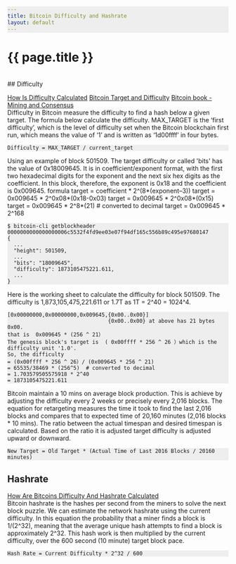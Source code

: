 ```yaml
---
title: Bitcoin Difficulty and Hashrate
layout: default
---
```


{{ page.title }}
================
<head>
<style>
table, th, td {
    border: 1px solid black;
    border-collapse: collapse;
    margin: 5px 0;
    text-align: left;
    vertical-align: top;
}
th { background-color: #99ccff; }
tr { background-color: #e6f2ff; }
pre {
    background: #eee !important;
    display: block;
    font-family: monospace;
    white-space: pre;
    margin: 1em 0;
}
</style>
</head>

</br>
## Difficulty

[How Is Difficulty Calculated](https://bitcoin.stackexchange.com/questions/5838/how-is-difficulty-calculated)
[Bitcoin Target and Difficulty](https://medium.com/@dongha.sohn/bitcoin-6-target-and-difficulty-ee3bc9cc5962)
[Bitcoin book - Mining and Consensus](https://github.com/bitcoinbook/bitcoinbook/blob/develop/ch10.asciidoc)
</br>
Difficulty in Bitcoin measure the difficulty to find a hash below a given target. The formula below calculate the difficulty. 
MAX_TARGET is the ‘first difficulty’, which is the level of difficulty set when the Bitcoin blockchain first run, which means the value of ‘1’ and is written as ‘1d00ffff’ in four bytes.

```
Difficulty = MAX_TARGET / current_target
```
Using an example of block 501509. The target difficulty or called 'bits' has the value of 0x18009645. It is in coefficient/exponent format, with the first two hexadecimal digits for the exponent and the next six hex digits as the coefficient. 
In this block, therefore, the exponent is 0x18 and the coefficient is 0x009645.
formula target = coefficient * 2^(8*(exponent–3))
target = 0x009645 * 2^0x08*(0x18-0x03)
target = 0x009645 * 2^0x08*(0x15)
target = 0x009645 * 2^8*(21) # converted to decimal
target = 0x009645 * 2^168 

```
$ bitcoin-cli getblockheader 0000000000000000006c5532f4fd9ee03e07f94df165c556b89c495e97680147
{
  ...
  "height": 501509,
  ...
  "bits": "18009645",
  "difficulty": 1873105475221.611,
  ...
}
```
Here is the working sheet to calculate the difficulty for block 501509. The difficulty is 1,873,105,475,221.611 or 1.7T as 1T = 2^40 = 1024^4.
```
[0x00000000,0x00000000,0x009645,{0x00..0x00}]
                                {0x00..0x00} at above has 21 bytes 0x00.
that is  0x009645 * (256 ^ 21） 
The genesis block's target is  ( 0x00ffff * 256 ^ 26 ）which is the difficulty unit '1.0'.
So, the difficulty 
= (0x00ffff * 256 ^ 26）/ (0x009645 * 256 ^ 21)
= 65535/38469 * (256^5)  # converted to decimal
= 1.703579505575918 * 2^40
= 1873105475221.611
```

Bitcoin maintain a 10 mins on average block production. This is achieve by adjusting the difficulty every 2 weeks or precisely every 2,016 blocks. The equation for retargeting measures the time it took to find the last 2,016 blocks and compares that to expected time of 20,160 minutes (2,016 blocks * 10 mins). The ratio between the actual timespan and desired timespan is calculated. Based on the ratio it is adjusted target difficulty is adjusted 
upward or downward.
```
New Target = Old Target * (Actual Time of Last 2016 Blocks / 20160 minutes)
```

## Hashrate
[How Are Bitcoins Difficulty And Hashrate Calculated](https://minerdaily.com/2021/how-are-bitcoins-difficulty-and-hash-rate-calculated/)
</br>
Bitcoin hashrate is the hashes per second from the miners to solve the next block puzzle. We can estimate the network hashrate using the current difficulty.
In this equation the probability that a miner finds a block is 1/(2^32), meaning that the average unique hash attempts to find a block is approximately 2^32. This hash work is then multiplied by the current difficulty, over the 600 second (10 minute) target block pace. 
```
Hash Rate = Current Difficulty * 2^32 / 600
```



